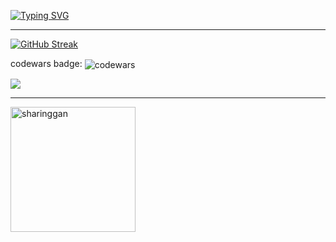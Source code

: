 [![Typing SVG](https://readme-typing-svg.demolab.com?font=sans-serif&pause=1000&color=F70F00&vCenter=true&width=435&lines=TypeScript+Engineer;MERN+Stack+Engineer)](https://git.io/typing-svg)

---

[![GitHub Streak](http://github-readme-streak-stats.herokuapp.com?user=lenard-dumalagan&theme=blood-dark&hide_border=true)](https://git.io/streak-stats)

codewars badge: <img align="center" alt="codewars" src="https://www.codewars.com/users/lenard-dumalagan/badges/large" />


![](https://komarev.com/ghpvc/?username=lenard-dumalagan&color=red&style=flat-square)


---

<img align="center" alt="sharinggan" height="200" src="https://user-images.githubusercontent.com/93557986/190094582-24d900ec-e8fd-4fde-951a-045255698270.gif" />
